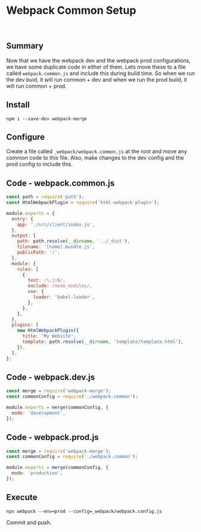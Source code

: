 # Webpack Common Setup

&nbsp;

## Summary

Now that we have the webpack dev and the webpack prod configurations, we have some duplicate code in either of them. Lets move these to a file called `webpack.common.js` and include this during build time. So when we run the dev buid, it will run common + dev and when we run the prod build, it will run common + prod.

## Install
```shell
npm i --save-dev webpack-merge
```

## Configure

Create a file called `_webpack/webpack.common.js` at the root and move any common code to this file. Also, make changes to the dev config and the prod config to include this.

## Code - webpack.common.js

```js
const path = require('path');
const HtmlWebpackPlugin = require('html-webpack-plugin');

module.exports = {
  entry: {
    app: './src/client/index.js',
  },
  output: {
    path: path.resolve(__dirname, '../_dist'),
    filename: '[name].bundle.js',
    publicPath: '/',
  },
  module: {
    rules: [
      {
        test: /\.js$/,
        exclude: /node_modules/,
        use: {
          loader: 'babel-loader',
        },
      },
    ],
  },
  plugins: [
    new HtmlWebpackPlugin({
      title: 'My Website',
      template: path.resolve(__dirname, 'template/template.html'),
    }),
  ],
};
```

## Code - webpack.dev.js

```js
const merge = require('webpack-merge');
const commonConfig = require('./webpack.common');

module.exports = merge(commonConfig, {
  mode: 'development',
});
```

## Code - webpack.prod.js

```js
const merge = require('webpack-merge');
const commonConfig = require('./webpack.common');

module.exports = merge(commonConfig, {
  mode: 'production',
});
```

## Execute

```shell
npx webpack --env=prod --config=_webpack/webpack.config.js
```


Commit and push.

